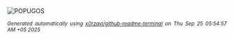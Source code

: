 <div align="justify">
<picture>
    <source media="(prefers-color-scheme: dark)" srcset="https://i.ibb.co/Zz4zQRxp/output-gif.gif">
    <source media="(prefers-color-scheme: light)" srcset="https://i.ibb.co/Zz4zQRxp/output-gif.gif">
    <img alt="POPUGOS" src="https://i.ibb.co/Zz4zQRxp/output-gif.gif">
</picture>

<sub><i>Generated automatically using [x0rzavi/github-readme-terminal](https://github.com/x0rzavi/github-readme-terminal) on Thu Sep 25 05:54:57 AM +05 2025</i></sub>
</div>